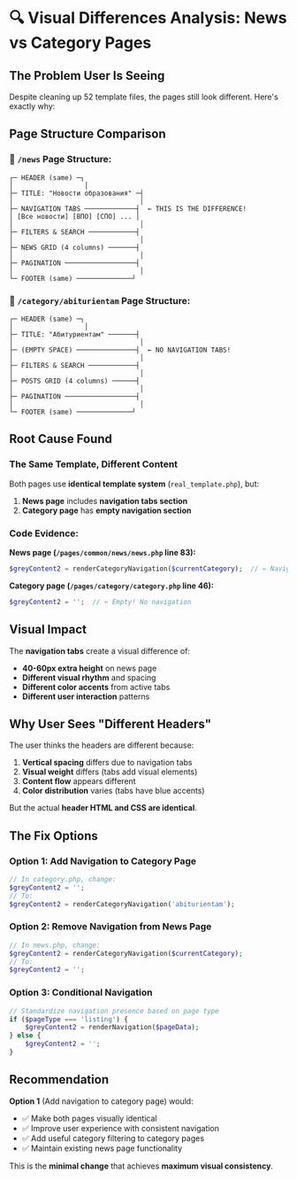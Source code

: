 # 🔍 Visual Differences Analysis: News vs Category Pages

## The Problem User Is Seeing

Despite cleaning up 52 template files, the pages still look different. Here's exactly why:

## Page Structure Comparison

### 📰 `/news` Page Structure:
```
┌─ HEADER (same) ─┐
│                  │
├─ TITLE: "Новости образования" ─┤
│                                │
├─ NAVIGATION TABS ─────────────┤  ← THIS IS THE DIFFERENCE!
│ [Все новости] [ВПО] [СПО] ... │
│                                │
├─ FILTERS & SEARCH ────────────┤
│                                │
├─ NEWS GRID (4 columns) ───────┤
│                                │
├─ PAGINATION ──────────────────┤
│                                │
└─ FOOTER (same) ──────────────┘
```

### 📂 `/category/abiturientam` Page Structure:
```
┌─ HEADER (same) ─┐
│                  │
├─ TITLE: "Абитуриентам" ───────┤
│                                │
├─ (EMPTY SPACE) ───────────────┤  ← NO NAVIGATION TABS!
│                                │
├─ FILTERS & SEARCH ────────────┤
│                                │
├─ POSTS GRID (4 columns) ──────┤
│                                │
├─ PAGINATION ──────────────────┤
│                                │
└─ FOOTER (same) ──────────────┘
```

## Root Cause Found

### The Same Template, Different Content

Both pages use **identical template system** (`real_template.php`), but:

1. **News page** includes **navigation tabs section**
2. **Category page** has **empty navigation section**

### Code Evidence:

**News page (`/pages/common/news/news.php` line 83):**
```php
$greyContent2 = renderCategoryNavigation($currentCategory);  // ← Navigation tabs
```

**Category page (`/pages/category/category.php` line 46):**
```php
$greyContent2 = '';  // ← Empty! No navigation
```

## Visual Impact

The **navigation tabs** create a visual difference of:
- **40-60px extra height** on news page
- **Different visual rhythm** and spacing
- **Different color accents** from active tabs
- **Different user interaction** patterns

## Why User Sees "Different Headers"

The user thinks the headers are different because:

1. **Vertical spacing** differs due to navigation tabs
2. **Visual weight** differs (tabs add visual elements)
3. **Content flow** appears different
4. **Color distribution** varies (tabs have blue accents)

But the actual **header HTML and CSS are identical**.

## The Fix Options

### Option 1: Add Navigation to Category Page
```php
// In category.php, change:
$greyContent2 = '';
// To:
$greyContent2 = renderCategoryNavigation('abiturientam');
```

### Option 2: Remove Navigation from News Page
```php
// In news.php, change:
$greyContent2 = renderCategoryNavigation($currentCategory);
// To:
$greyContent2 = '';
```

### Option 3: Conditional Navigation
```php
// Standardize navigation presence based on page type
if ($pageType === 'listing') {
    $greyContent2 = renderNavigation($pageData);
} else {
    $greyContent2 = '';
}
```

## Recommendation

**Option 1** (Add navigation to category page) would:
- ✅ Make both pages visually identical
- ✅ Improve user experience with consistent navigation
- ✅ Add useful category filtering to category pages
- ✅ Maintain existing news page functionality

This is the **minimal change** that achieves **maximum visual consistency**.